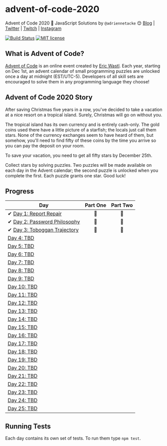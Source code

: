 # advent-of-code-2020
Advent of Code 2020 🎄 JavaScript Solutions by 
`@adriennetacke` 😊
[Blog](https://blog.adrienne.io/)
|
[Twitter](https://twitter.com/adriennetacke)
|
[Twitch](https://twitch.tv/yo__adrienne)
|
[Instagram](https://www.instagram.com/adriennetacke)

[![Build Status](https://github.com/adriennetacke/advent-of-code-2020/workflows/build/badge.svg)](https://github.com/adriennetacke/advent-of-code-2020/actions)
[![MIT license](https://img.shields.io/badge/License-MIT-blue.svg)](https://opensource.org/licenses/MIT)


## What is Advent of Code?
[Advent of Code](http://adventofcode.com) is an online event created by [Eric Wastl](https://twitter.com/ericwastl). Each year, starting on Dec 1st, an advent calendar of small programming puzzles are unlocked once a day at midnight (EST/UTC-5). Developers of all skill sets are encouraged to solve them in any programming language they choose!

## Advent of Code 2020 Story
After saving Christmas five years in a row, you've decided to take a vacation at a nice resort on a tropical island. Surely, Christmas will go on without you.

The tropical island has its own currency and is entirely cash-only. The gold coins used there have a little picture of a starfish; the locals just call them stars. None of the currency exchanges seem to have heard of them, but somehow, you'll need to find fifty of these coins by the time you arrive so you can pay the deposit on your room.

To save your vacation, you need to get all fifty stars by December 25th.

Collect stars by solving puzzles. Two puzzles will be made available on each day in the Advent calendar; the second puzzle is unlocked when you complete the first. Each puzzle grants one star. Good luck!

## Progress

| Day  | Part One | Part Two | 
|---|:---:|:---:|
| ✔ [Day 1: Report Repair](https://github.com/adriennetacke/advent-of-code-2020/tree/main/day-1)| 🌟 | 🌟 |
| ✔ [Day 2: Password Philosophy](https://github.com/adriennetacke/advent-of-code-2020/tree/main/day-2)| 🌟 | 🌟 |
| ✔ [Day 3: Toboggan Trajectory](https://github.com/adriennetacke/advent-of-code-2020/tree/main/day-3)| 🌟 | 🌟 |
| [Day 4: TBD]()| | |
| [Day 5: TBD]()| | |
| [Day 6: TBD]()| | |
| [Day 7: TBD]()| | |
| [Day 8: TBD]()| | |
| [Day 9: TBD]()| | |
| [Day 10: TBD]()| | |
| [Day 11: TBD]()| | |
| [Day 12: TBD]()| | |
| [Day 13: TBD]()| | |
| [Day 14: TBD]()| | |
| [Day 15: TBD]()| | |
| [Day 16: TBD]()| | |
| [Day 17: TBD]()| | |
| [Day 18: TBD]()| | |
| [Day 19: TBD]()| | |
| [Day 20: TBD]()| | |
| [Day 21: TBD]()| | |
| [Day 22: TBD]()| | |
| [Day 23: TBD]()| | |
| [Day 24: TBD]()| | |
| [Day 25: TBD]()| | |

## Running Tests

Each day contains its own set of tests. To run them type `npm test`.

